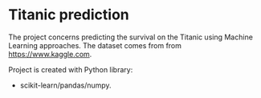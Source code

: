 # Titanic prediction

The project concerns predicting the survival on the Titanic using Machine Learning approaches. The dataset comes from from https://www.kaggle.com.

Project is created with Python library:

- scikit-learn/pandas/numpy.
